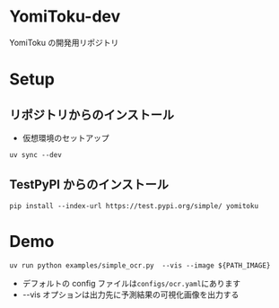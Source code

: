 # YomiToku-dev

YomiToku の開発用リポジトリ

# Setup

## リポジトリからのインストール

- 仮想環境のセットアップ

```
uv sync --dev
```

## TestPyPI からのインストール

```
pip install --index-url https://test.pypi.org/simple/ yomitoku
```

# Demo

```
uv run python examples/simple_ocr.py  --vis --image ${PATH_IMAGE}
```

- デフォルトの config ファイルは`configs/ocr.yaml`にあります
- --vis オプションは出力先に予測結果の可視化画像を出力する
